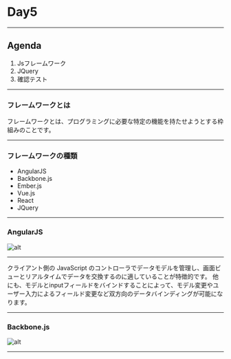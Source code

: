 # Day5

---

## Agenda
1. Jsフレームワーク
2. JQuery
3. 確認テスト

---

### フレームワークとは
<div style="text-align: left;">
フレームワークとは、プログラミングに必要な特定の機能を持たせようとする枠組みのことです。
</div>

---

### フレームワークの種類

- AngularJS
- Backbone.js
- Ember.js
- Vue.js
- React
- JQuery

---

### AngularJS

![alt](.\image\JavaScript_8.png)


---

<div style="text-align: left;">
クライアント側の JavaScript のコントローラでデータモデルを管理し、画面ビューとリアルタイムでデータを交換するのに適していることが特徴的です。
他にも、モデルとinputフィールドをバインドすることによって、モデル変更やユーザー入力によるフィールド変更など双方向のデータバインディングが可能になります。
</div>

---

### Backbone.js

![alt](.\image\JavaScript_9.png)


---
